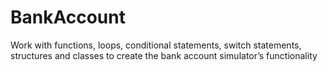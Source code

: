 # BankAccount
Work with functions, loops, conditional statements, switch statements, structures and classes to create the bank account simulator’s functionality
